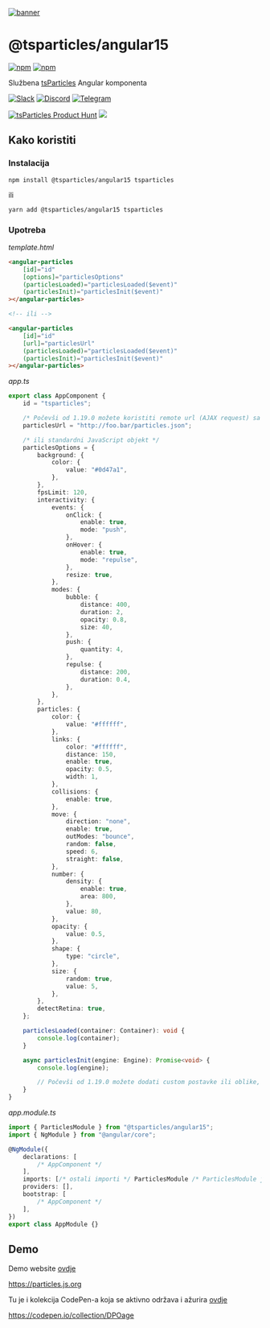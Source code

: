 [![banner](https://particles.js.org/images/banner3.png)](https://particles.js.org)

# @tsparticles/angular15

[![npm](https://img.shields.io/npm/v/@tsparticles/angular15)](https://www.npmjs.com/package/@tsparticles/angular15) [![npm](https://img.shields.io/npm/dm/@tsparticles/angular15)](https://www.npmjs.com/package/@tsparticles/angular15)

Službena [tsParticles](https://github.com/matteobruni/tsparticles) Angular komponenta

[![Slack](https://particles.js.org/images/slack.png)](https://join.slack.com/t/tsparticles/shared_invite/enQtOTcxNTQxNjQ4NzkxLWE2MTZhZWExMWRmOWI5MTMxNjczOGE1Yjk0MjViYjdkYTUzODM3OTc5MGQ5MjFlODc4MzE0N2Q1OWQxZDc1YzI) [![Discord](https://particles.js.org/images/discord.png)](https://discord.gg/hACwv45Hme) [![Telegram](https://particles.js.org/images/telegram.png)](https://t.me/tsparticles)

[![tsParticles Product Hunt](https://api.producthunt.com/widgets/embed-image/v1/featured.svg?post_id=186113&theme=light)](https://www.producthunt.com/posts/tsparticles?utm_source=badge-featured&utm_medium=badge&utm_souce=badge-tsparticles") <a href="https://www.buymeacoffee.com/matteobruni"><img src="https://img.buymeacoffee.com/button-api/?text=Buy me a beer&emoji=🍺&slug=matteobruni&button_colour=5F7FFF&font_colour=ffffff&font_family=Arial&outline_colour=000000&coffee_colour=FFDD00"></a>

## Kako koristiti

### Instalacija

```shell script
npm install @tsparticles/angular15 tsparticles
```

ili

```shell script
yarn add @tsparticles/angular15 tsparticles
```

### Upotreba

_template.html_

```html
<angular-particles
    [id]="id"
    [options]="particlesOptions"
    (particlesLoaded)="particlesLoaded($event)"
    (particlesInit)="particlesInit($event)"
></angular-particles>

<!-- ili -->

<angular-particles
    [id]="id"
    [url]="particlesUrl"
    (particlesLoaded)="particlesLoaded($event)"
    (particlesInit)="particlesInit($event)"
></angular-particles>
```

_app.ts_

```typescript
export class AppComponent {
    id = "tsparticles";

    /* Počevši od 1.19.0 možete koristiti remote url (AJAX request) sa JSON konfiguracijom  */
    particlesUrl = "http://foo.bar/particles.json";

    /* ili standardni JavaScript objekt */
    particlesOptions = {
        background: {
            color: {
                value: "#0d47a1",
            },
        },
        fpsLimit: 120,
        interactivity: {
            events: {
                onClick: {
                    enable: true,
                    mode: "push",
                },
                onHover: {
                    enable: true,
                    mode: "repulse",
                },
                resize: true,
            },
            modes: {
                bubble: {
                    distance: 400,
                    duration: 2,
                    opacity: 0.8,
                    size: 40,
                },
                push: {
                    quantity: 4,
                },
                repulse: {
                    distance: 200,
                    duration: 0.4,
                },
            },
        },
        particles: {
            color: {
                value: "#ffffff",
            },
            links: {
                color: "#ffffff",
                distance: 150,
                enable: true,
                opacity: 0.5,
                width: 1,
            },
            collisions: {
                enable: true,
            },
            move: {
                direction: "none",
                enable: true,
                outModes: "bounce",
                random: false,
                speed: 6,
                straight: false,
            },
            number: {
                density: {
                    enable: true,
                    area: 800,
                },
                value: 80,
            },
            opacity: {
                value: 0.5,
            },
            shape: {
                type: "circle",
            },
            size: {
                random: true,
                value: 5,
            },
        },
        detectRetina: true,
    };

    particlesLoaded(container: Container): void {
        console.log(container);
    }

    async particlesInit(engine: Engine): Promise<void> {
        console.log(engine);

        // Počevši od 1.19.0 možete dodati custom postavke ili oblike, koristeći trenutnu verziju tsParticles-a (main)
    }
}
```

_app.module.ts_

```typescript
import { ParticlesModule } from "@tsparticles/angular15";
import { NgModule } from "@angular/core";

@NgModule({
    declarations: [
        /* AppComponent */
    ],
    imports: [/* ostali importi */ ParticlesModule /* ParticlesModule je obvezan*/],
    providers: [],
    bootstrap: [
        /* AppComponent */
    ],
})
export class AppModule {}
```

## Demo

Demo website [ovdje](https://particles.js.org)

<https://particles.js.org>

Tu je i kolekcija CodePen-a koja se aktivno održava i ažurira [ovdje](https://codepen.io/collection/DPOage)

<https://codepen.io/collection/DPOage>

